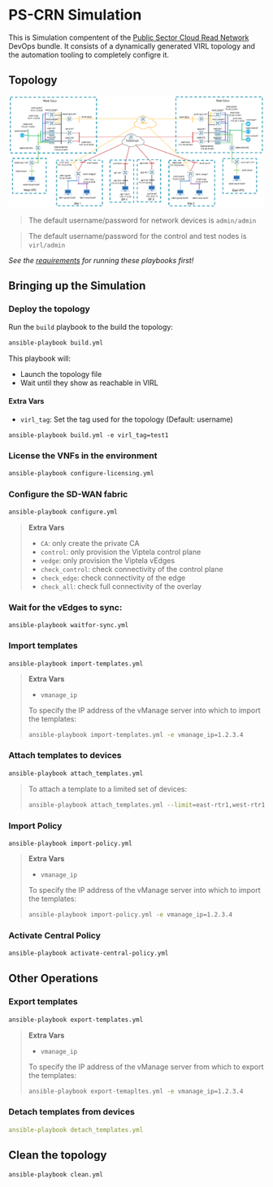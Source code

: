 # PS-CRN Simulation

This is Simulation compentent of the [Public Sector Cloud Read Network](crn_overview.md) DevOps bundle.  It consists of
a dynamically generated VIRL topology and the automation tooling to completely configre it.

## Topology

![Alt Text](images/virl_topology.png)

> The default username/password for network devices is `admin/admin`

> The default username/password for the control and test nodes is `virl/admin`

*See the [requirements](requirements.md) for running these playbooks first!*

## Bringing up the Simulation

### Deploy the topology

Run the `build` playbook to the build the topology:

```bash
ansible-playbook build.yml
```

This playbook will:

* Launch the topology file
* Wait until they show as reachable in VIRL

#### Extra Vars

* `virl_tag`: Set the tag used for the topology (Default: username)

```shell
ansible-playbook build.yml -e virl_tag=test1
```

### License the VNFs in the environment

```bash
ansible-playbook configure-licensing.yml
```

### Configure the SD-WAN fabric

```bash
ansible-playbook configure.yml
```

> **Extra Vars**
>
> * `CA`: only create the private CA
> * `control`: only provision the Viptela control plane
> * `vedge`: only provision the Viptela vEdges
> * `check_control`: check connectivity of the control plane
> * `check_edge`: check connectivity of the edge
> * `check_all`: check full connectivity of the overlay

### Wait for the vEdges to sync:

```shell
ansible-playbook waitfor-sync.yml
```

### Import templates

```shell
ansible-playbook import-templates.yml
```

> **Extra Vars**
>
> * `vmanage_ip`
>
> To specify the IP address of the vManage server into which to import the templates:
>
> ```bash
> ansible-playbook import-templates.yml -e vmanage_ip=1.2.3.4
> ```

### Attach templates to devices

```bash
ansible-playbook attach_templates.yml
```

> To attach a template to a limited set of devices:
>
> ```bash
> ansible-playbook attach_templates.yml --limit=east-rtr1,west-rtr1
> ```

### Import Policy

```shell
ansible-playbook import-policy.yml
```

> **Extra Vars**
>
> * `vmanage_ip`
>
> To specify the IP address of the vManage server into which to import the templates:
>
> ```bash
> ansible-playbook import-policy.yml -e vmanage_ip=1.2.3.4
> ```

### Activate Central Policy

```bash
ansible-playbook activate-central-policy.yml
```

## Other Operations

### Export templates

```bash
ansible-playbook export-templates.yml
```

> **Extra Vars**
>
> * `vmanage_ip`
>
> To specify the IP address of the vManage server from which to export the templates:
> 
> ```bash
> ansible-playbook export-temapltes.yml -e vmanage_ip=1.2.3.4
> ```

### Detach templates from devices
```yaml
ansible-playbook detach_templates.yml
```

## Clean the topology

```bash
ansible-playbook clean.yml
```
